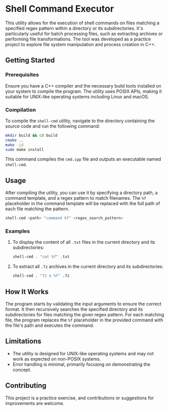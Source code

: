# Shell Command Executor

This utility allows for the execution of shell commands on files matching a specified regex pattern within a directory or its subdirectories. It's particularly useful for batch processing files, such as extracting archives or performing file transformations. The tool was developed as a practice project to explore file system manipulation and process creation in C++.

## Getting Started

### Prerequisites

Ensure you have a C++ compiler and the necessary build tools installed on your system to compile the program. The utility uses POSIX APIs, making it suitable for UNIX-like operating systems including Linux and macOS.

### Compilation

To compile the `shell-cmd` utility, navigate to the directory containing the source code and run the following command:

```bash
mkdir build && cd build
cmake ..
make -j4
sudo make install
```

This command compiles the `cmd.cpp` file and outputs an executable named `shell-cmd`.

## Usage

After compiling the utility, you can use it by specifying a directory path, a command template, and a regex pattern to match filenames. The `%f` placeholder in the command template will be replaced with the full path of each file matching the pattern.

```bash
shell-cmd <path> "command %f" <regex_search_pattern>
```

### Examples

1. To display the content of all `.txt` files in the current directory and its subdirectories:

    ```bash
    shell-cmd . "cat %f" .txt
    ```

2. To extract all `.7z` archives in the current directory and its subdirectories:

    ```bash
    shell-cmd . "7z e %f" .7z
    ```

## How It Works

The program starts by validating the input arguments to ensure the correct format. It then recursively searches the specified directory and its subdirectories for files matching the given regex pattern. For each matching file, the program replaces the `%f` placeholder in the provided command with the file's path and executes the command.

## Limitations

- The utility is designed for UNIX-like operating systems and may not work as expected on non-POSIX systems.
- Error handling is minimal, primarily focusing on demonstrating the concept.

## Contributing

This project is a practice exercise, and contributions or suggestions for improvements are welcome.
